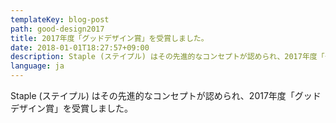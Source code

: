 ```yaml
---
templateKey: blog-post
path: good-design2017
title: 2017年度「グッドデザイン賞」を受賞しました。
date: 2018-01-01T18:27:57+09:00
description: Staple (ステイプル) はその先進的なコンセプトが認められ、2017年度「グッドデザイン賞」を受賞しました。
language: ja
---
```

Staple (ステイプル) はその先進的なコンセプトが認められ、2017年度「グッドデザイン賞」を受賞しました。
